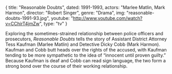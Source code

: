 {
  title: "Reasonable Doubts",
  dated:  1991-1993,
  actors: "Marlee Matlin, Mark Harmon",
  director: "Robert Singer",
  genre: "Drama",
  img: "reasonable-doubts-1991-93.jpg",
  youtube: "http://www.youtube.com/watch?v=CChirT4jmZw",
  type: "tv"
}

Exploring the sometimes-strained relationship between police officers and prosecutors, _Reasonable Doubts_ tells the story of Assistant District Attorney Tess Kaufman (Marlee Matlin) and Detective Dicky Cobb (Mark Harmon). Kaufman and Cobb butt heads over the rights of the accused, with Kaufman tending to be more sympathetic to the idea of “innocent until proven guilty.” Because Kaufman is deaf and Cobb can read sign language, the two form a strong bond over the course of their working relationship. 